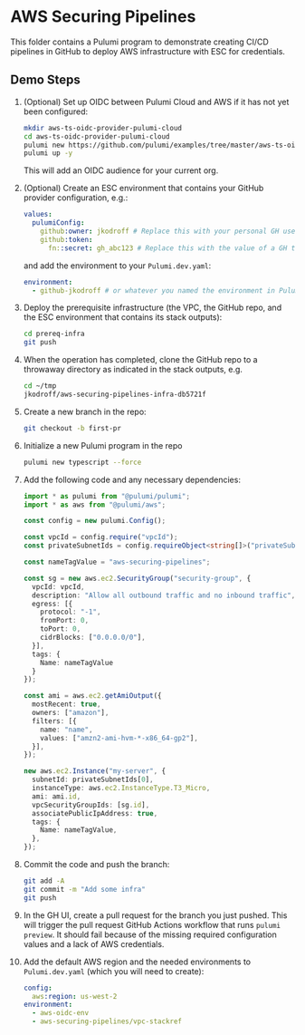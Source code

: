 # AWS Securing Pipelines

This folder contains a Pulumi program to demonstrate creating CI/CD pipelines in GitHub to deploy AWS infrastructure with ESC for credentials.

## Demo Steps

1. (Optional) Set up OIDC between Pulumi Cloud and AWS if it has not yet been configured:

    ```bash
    mkdir aws-ts-oidc-provider-pulumi-cloud
    cd aws-ts-oidc-provider-pulumi-cloud
    pulumi new https://github.com/pulumi/examples/tree/master/aws-ts-oidc-provider-pulumi-cloud
    pulumi up -y
    ```

    This will add an OIDC audience for your current org.

1. (Optional) Create an ESC environment that contains your GitHub provider configuration, e.g.:

    ```yaml
    values:
      pulumiConfig:
        github:owner: jkodroff # Replace this with your personal GH username
        github:token:
          fn::secret: gh_abc123 # Replace this with the value of a GH token that has repo scope and workflow scope (beacuse we are pushing workflow files)
    ```

    and add the environment to your `Pulumi.dev.yaml`:

    ```yaml
    environment:
      - github-jkodroff # or whatever you named the environment in Pulumi cloud
    ```

1. Deploy the prerequisite infrastructure (the VPC, the GitHub repo, and the ESC environment that contains its stack outputs):

    ```bash
    cd prereq-infra
    git push
    ```

1. When the operation has completed, clone the GitHub repo to a throwaway directory as indicated in the stack outputs, e.g.

    ```bash
    cd ~/tmp
    jkodroff/aws-securing-pipelines-infra-db5721f
    ```

1. Create a new branch in the repo:

    ```bash
    git checkout -b first-pr
    ```

1. Initialize a new Pulumi program in the repo

    ```bash
    pulumi new typescript --force
    ```

1. Add the following code and any necessary dependencies:

    ```typescript
    import * as pulumi from "@pulumi/pulumi";
    import * as aws from "@pulumi/aws";

    const config = new pulumi.Config();

    const vpcId = config.require("vpcId");
    const privateSubnetIds = config.requireObject<string[]>("privateSubnetIds");

    const nameTagValue = "aws-securing-pipelines";

    const sg = new aws.ec2.SecurityGroup("security-group", {
      vpcId: vpcId,
      description: "Allow all outbound traffic and no inbound traffic",
      egress: [{
        protocol: "-1",
        fromPort: 0,
        toPort: 0,
        cidrBlocks: ["0.0.0.0/0"],
      }],
      tags: {
        Name: nameTagValue
      }
    });

    const ami = aws.ec2.getAmiOutput({
      mostRecent: true,
      owners: ["amazon"],
      filters: [{
        name: "name",
        values: ["amzn2-ami-hvm-*-x86_64-gp2"],
      }],
    });

    new aws.ec2.Instance("my-server", {
      subnetId: privateSubnetIds[0],
      instanceType: aws.ec2.InstanceType.T3_Micro,
      ami: ami.id,
      vpcSecurityGroupIds: [sg.id],
      associatePublicIpAddress: true,
      tags: {
        Name: nameTagValue,
      },
    });
    ```

1. Commit the code and push the branch:

    ```bash
    git add -A
    git commit -m "Add some infra"
    git push
    ```

1. In the GH UI, create a pull request for the branch you just pushed. This will trigger the pull request GitHub Actions workflow that runs `pulumi preview`. It should fail because of the missing required configuration values and a lack of AWS credentials.
1. Add the default AWS region and the needed environments to `Pulumi.dev.yaml` (which you will need to create):

    ```yaml
    config:
      aws:region: us-west-2
    environment:
      - aws-oidc-env
      - aws-securing-pipelines/vpc-stackref
    ```
